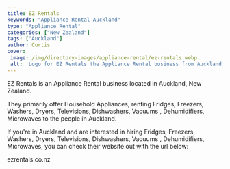 ```yaml
---
title: EZ Rentals
keywords: "Appliance Rental Auckland"
type: "Appliance Rental"
categories: ["New Zealand"]
tags: ["Auckland"]
author: Curtis
cover: 
 image: /img/directory-images/appliance-rental/ez-rentals.webp
 alt: 'Logo for EZ Rentals the Appliance Rental business from Auckland, New Zealand'
---
```


EZ Rentals is an Appliance Rental business located in Auckland, New Zealand. 

They primarily offer Household Appliances, renting Fridges, Freezers, Washers, Dryers, Televisions, Dishwashers, Vacuums , Dehumidifiers, Microwaves to the people in Auckland.

If you're in Auckland and are interested in hiring Fridges, Freezers, Washers, Dryers, Televisions, Dishwashers, Vacuums , Dehumidifiers, Microwaves, you can check their website out with the url below: 

ezrentals.co.nz
